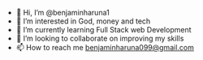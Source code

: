 - 👋 Hi, I’m @benjaminharuna1
- 👀 I’m interested in God, money and tech
- 🌱 I’m currently learning Full Stack web Development 
- 💞️ I’m looking to collaborate on improving my skills
- 📫 How to reach me benjaminharuna099@gmail.com

<!---
benjaminharuna1/benjaminharuna1 is a ✨ special ✨ repository because its `README.md` (this file) appears on your GitHub profile.
You can click the Preview link to take a look at your changes.
--->

